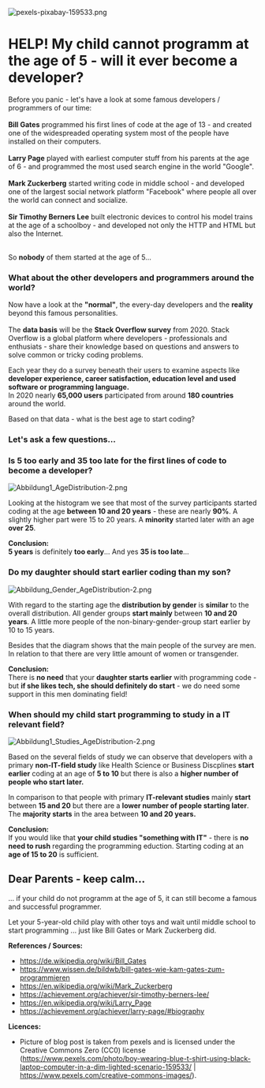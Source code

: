 ![pexels-pixabay-159533.png](attachment:pexels-pixabay-159533.png)

# HELP! My child **cannot** programm at the age of 5 - will it ever become a developer? 

Before you panic - let's have a look at some famous developers / programmers of our time: 
<br>
<br>**Bill Gates** programmed his first lines of code at the age of 13 - and created one of the widespreaded operating system most of the people have installed on their computers. <br> <br>
**Larry Page** played with earliest computer stuff from his parents at the age of 6 - and programmed the most used search engine in the world "Google". <br> <br>
**Mark Zuckerberg** started writing code in middle school - and developed one of the largest social network platform "Facebook" where people all over the world can connect and socialize. <br> <br> **Sir Timothy Berners Lee** built electronic devices to control his model trains at the age of a schoolboy - and developed not only the HTTP and HTML but also the Internet.
<br> <br>

So **nobody** of them started at the age of 5...

### What about the other developers and programmers around the world? 

Now have a look at the **"normal"**, the every-day developers and the **reality** beyond this famous personalities. <br> <br>
The **data basis** will be the **Stack Overflow survey** from 2020. Stack Overflow is a global platform where developers - professionals and enthusiats - share their knowledge based on questions and answers to solve common or tricky coding problems. <br> 

Each year they do a survey beneath their users to examine aspects like **developer experience, career satisfaction, education level and used software or programming language.** <br> In 2020 nearly **65,000 users** participated from around **180 countries** around the world.

Based on that data - what is the best age to start coding? 

### Let's ask a few questions...

### Is 5 too early and 35 too late for the first lines of code to become a developer?

![Abbildung1_AgeDistribution-2.png](attachment:Abbildung1_AgeDistribution-2.png)

Looking at the histogram we see that most of the survey participants started coding at the age **between 10 and 20 years** - these are nearly **90%**. A slightly higher part were 15 to 20 years. A **minority** started later with an age **over 25**.  

**Conclusion:**<br>**5 years** is definitely **too early**... And yes **35 is too late**...

### Do my daughter should  start earlier coding than my son?

![Abbildung_Gender_AgeDistribution-2.png](attachment:Abbildung_Gender_AgeDistribution-2.png)

With regard to the starting age the **distribution by gender** is **similar** to the overall distribution. All gender groups **start mainly** between **10 and 20 years**. A little more people of the non-binary-gender-group start earlier by 10 to 15 years. 

Besides that the diagram shows that the main people of the survey are men. In relation to that there are very little amount of women or transgender. 

**Conclusion:** <br> 
There is **no need** that your **daughter starts earlier** with programming code - <br>but **if she likes tech, she should definitely do start** - we do need some support in this men dominating field!



### When should my child start programming to study in a IT relevant field?

![Abbildung1_Studies_AgeDistribution-2.png](attachment:Abbildung1_Studies_AgeDistribution-2.png)

Based on the several fields of study we can observe that developers with a primary **non-IT-field study** like Health Science or Business Discplines **start earlier** coding at an age of **5 to 10** but there is also a **higher number of people who start later.** 

In comparison to that people with primary **IT-relevant studies** mainly **start** between **15 and 20** but there are a **lower number of people starting later**. The **majority starts** in the area between **10 and 20 years.**

**Conclusion:**<br>
If you would like that **your child studies "something with IT"** - there is **no need to rush** regarding the programming eduction. Starting coding at an **age of 15 to 20** is sufficient. 

## Dear Parents - keep calm...

... if your child do not programm at the age of 5, it can still become a famous and successful programmer. <br> 

Let your 5-year-old child play with other toys and wait until middle school to start programming ... just like Bill Gates or Mark Zuckerberg did.

**References / Sources:**
- https://de.wikipedia.org/wiki/Bill_Gates
- https://www.wissen.de/bildwb/bill-gates-wie-kam-gates-zum-programmieren
- https://en.wikipedia.org/wiki/Mark_Zuckerberg
- https://achievement.org/achiever/sir-timothy-berners-lee/
- https://en.wikipedia.org/wiki/Larry_Page
- https://achievement.org/achiever/larry-page/#biography

**Licences:**
- Picture of blog post is taken from pexels and is licensed under the Creative Commons Zero (CC0) license (https://www.pexels.com/photo/boy-wearing-blue-t-shirt-using-black-laptop-computer-in-a-dim-lighted-scenario-159533/ | https://www.pexels.com/creative-commons-images/).
